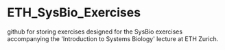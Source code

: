 # ETH_SysBio_Exercises
github for storing exercises designed for the SysBio exercises accompanying the 'Introduction to Systems Biology' lecture at ETH Zurich.
